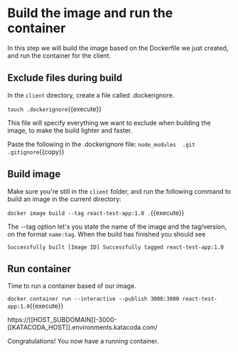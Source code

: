 # Build the image and run the container
In this step we will build the image based on the Dockerfile we just created, and run the container for the client.

## Exclude files during build
In the `client` directory, create a file called .dockerignore.

`touch .dockerignore`{{execute}} 
 
This file will specify everything we want to exclude when building the image, to make the build lighter and faster.

Paste the following in the .dockerignore file: 
`node_modules 
.git
.gitignore`{{copy}}

## Build image

Make sure you're still in the `client` folder, and run the following command to build an image in the current directory:

`docker image build --tag react-test-app:1.0 .`{{execute}}

The --tag option let's you state the name of the image and the tag/version, on the format `name:tag`. When the build has finished you should see 

`Successfully built [Image ID]
Successfully tagged react-test-app:1.0`

## Run container

Time to run a container based of our image. 

`docker container run --interactive --publish 3000:3000 react-test-app:1.0`{{execute}}

https://[[HOST_SUBDOMAIN]]-3000-[[KATACODA_HOST]].environments.katacoda.com/

Congratulations! You now have a running container.